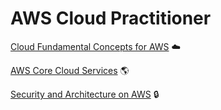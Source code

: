 # AWS Cloud Practitioner 

[Cloud Fundamental Concepts for AWS](./CloudFundamentals/README.md) ☁️

[AWS Core Cloud Services](./CoreServices/README.md) 🌎

[Security and Architecture on AWS](./Security/README.md) 🔒

